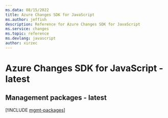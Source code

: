 ```yaml
---
ms.data: 08/15/2022
title: Azure Changes SDK for JavaScript
ms.author: jeffish
description: Reference for Azure Changes SDK for JavaScript
ms.service: changes
ms.topic: reference
ms.devlang: javascript
author: xirzec
---
```

# Azure Changes SDK for JavaScript - latest

## Management packages - latest
[!INCLUDE [mgmt-packages](changes-mgmt-index.md)]